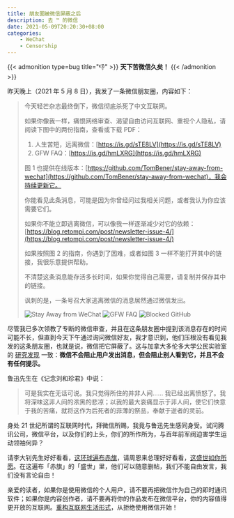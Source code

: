 ```yaml
---
title: 朋友圈被微信屏蔽之后
description: 去 ™ 的微信
date: 2021-05-09T20:20:30+08:00
categories:
    - WeChat
    - Censorship
---
```


{{< admonition type=bug title="👎" >}}
**天下苦微信久矣！**
{{< /admonition >}}

昨天晚上（2021 年 5 月 8 日），我发了一条微信朋友圈，内容如下：

> 今天轻芒杂志最终倒下，微信彻底杀死了中文互联网。
> 
> 如果你像我一样，痛恨网络审查、渴望自由访问互联网、重视个人隐私，请阅读下图中的两份指南，查看或下载 PDF：
> 
> 1. 人生苦短，远离微信：[https://is.gd/sTE8LV](https://is.gd/sTE8LV)
> 2. GFW FAQ：[https://is.gd/hmLXRG](https://is.gd/hmLXRG)
> 
> 图 1 也提供在线版本：[https://github.com/TomBener/stay-away-from-wechat](https://github.com/TomBener/stay-away-from-wechat)，我会持续更新它。
> 
> 你能看见此条消息，可能是因为你曾经问过我相关问题，或者我认为你应该需要它们。
> 
> 如果你不能立即逃离微信，可以像我一样逐渐减少对它的依赖：[https://blog.retompi.com/post/newsletter-issue-4/](https://blog.retompi.com/post/newsletter-issue-4/)
> 
> 如果按照图 2 的指南，你遇到了困难，或者如图 3 一样不能打开其中的链接，我很乐意提供帮助。
> 
> 不清楚这条消息能存活多长时间，如果你觉得自己需要，请复制并保存其中的链接。
> 
> 讽刺的是，一条号召大家逃离微信的消息居然通过微信发出。
> 
> ![Stay Away from WeChat](https://cdn.jsdelivr.net/gh/TomBener/image-hosting/images/stay-away-from-wechat.png)
> ![GFW FAQ](https://cdn.jsdelivr.net/gh/TomBener/image-hosting/images/gfw-faq.png)
> ![Blocked GitHub](https://cdn.jsdelivr.net/gh/TomBener/image-hosting/images/blocked-github.png)

尽管我已多次领教了专断的微信审查，并且在这条朋友圈中提到该消息存在的时间可能不长，但直到今天下午通过询问微信好友，我才意识到，他们压根没有看见我发的这条朋友圈，也就是说，微信把它屏蔽了。这与加拿大多伦多大学公民实验室的 [研究发现](https://citizenlab.ca/2016/12/一app两制：微信如何区别审查中国及海外用户/) 一致：**微信不会阻止用户发出消息，但会阻止别人看到它，并且不会有任何提示。**

鲁迅先生在《记念刘和珍君》中说：

> 可是我实在无话可说。我只觉得所住的并非人间…… 我已经出离愤怒了。我将深味这非人间的浓黑的悲凉；以我的最大哀痛显示于非人间，使它们快意于我的苦痛，就将这作为后死者的菲薄的祭品，奉献于逝者的灵前。

身处 21 世纪所谓的互联网时代，拜微信所赐，我竟与鲁迅先生感同身受。试问腾讯公司，微信平台，以及你们的上头，你们的所作所为，与百年前军阀迫害学生运动领袖何异？

请李大钊先生好好看看，[这环球遍布赤旗](http://cpc.people.com.cn/GB/34136/2543708.html)，请周恩来总理好好看看，[这盛世如你所愿](https://baike.baidu.com/item/这盛世，如你所愿/18590032)。在这遍布「赤旗」的「盛世」里，他们可以随意删帖，我们不能自由发言，我们没有言论自由！

亲爱的读者，如果你是使用微信的个人用户，请不要再把微信作为自己的即时通讯软件；如果你是内容创作者，请不要再将你的作品发布在微信平台，你的内容值得更开放的互联网。[重构互联网生活形式](https://t.me/s/vitamineEpodcast/706)，从拒绝使用微信开始！
